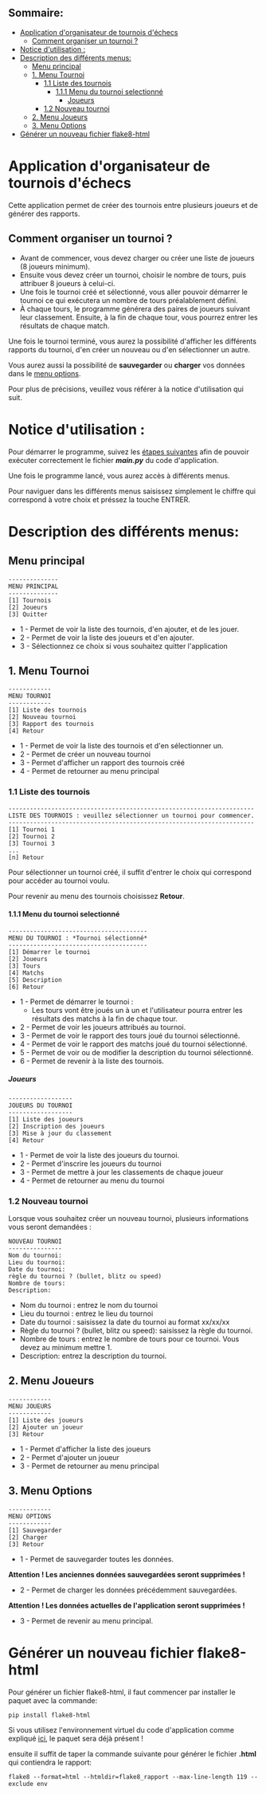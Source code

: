 ## Sommaire:
- [Application d'organisateur de tournois d'échecs](#application-dorganisateur-de-tournois-déchecs)
  - [Comment organiser un tournoi ?](#comment-organiser-un-tournoi-)
- [Notice d'utilisation :](#notice-dutilisation-)
- [Description des différents menus:](#description-des-différents-menus)
  - [Menu principal](#menu-principal)
  - [1. Menu Tournoi](#1-menu-tournoi)
    - [1.1 Liste des tournois](#11-liste-des-tournois)
      - [1.1.1 Menu du tournoi selectionné](#111-menu-du-tournoi-selectionné)
        - [Joueurs](#joueurs)
    - [1.2 Nouveau tournoi](#12-nouveau-tournoi)
  - [2. Menu Joueurs](#2-menu-joueurs)
  - [3. Menu Options](#3-menu-options)
- [Générer un nouveau fichier flake8-html](#générer-un-nouveau-fichier-flake8-html)

# Application d'organisateur de tournois d'échecs

Cette application permet de créer des tournois entre plusieurs joueurs et de générer des rapports.

## Comment organiser un tournoi ?
- Avant de commencer, vous devez charger ou créer une liste de joueurs (8 joueurs minimum).
- Ensuite vous devez créer un tournoi, choisir le nombre de tours, puis attribuer 8 joueurs à celui-ci.
- Une fois le tournoi créé et sélectionné, vous aller pouvoir démarrer le tournoi ce qui exécutera un nombre de tours préalablement défini.
- À chaque tours, le programme générera des paires de joueurs suivant leur classement. Ensuite, à la fin de chaque tour, vous pourrez entrer les résultats de chaque match.

Une fois le tournoi terminé, vous aurez la possibilité d'afficher les différents rapports du tournoi, d'en créer un nouveau ou d'en sélectionner un autre.

Vous aurez aussi la possibilité de **sauvegarder** ou **charger** vos données dans le [menu options](https://github.com/A-Nourry/P4_Developpez-un-programme-logiciel-en-Python#3-menu-options).

Pour plus de précisions, veuillez vous référer à la notice d'utilisation qui suit.



# Notice d'utilisation :
Pour démarrer le programme, suivez les [étapes suivantes](https://github.com/A-Nourry/P4_Developpez-un-programme-logiciel-en-Python/wiki#comment-d%C3%A9marrer-lapplication-de-tournoi-d%C3%A9checs) afin de pouvoir exécuter correctement le fichier ***main.py*** du code d'application.

Une fois le programme lancé, vous aurez accès à différents menus.

Pour naviguer dans les différents menus saisissez simplement le chiffre qui correspond à votre choix et préssez la touche ENTRER.


# Description des différents menus:

## Menu principal
```
--------------
MENU PRINCIPAL
--------------
[1] Tournois
[2] Joueurs
[3] Quitter
```
- 1 - Permet de voir la liste des tournois, d'en ajouter, et de les jouer.
- 2 - Permet de voir la liste des joueurs et d'en ajouter.
- 3 - Sélectionnez ce choix si vous souhaitez quitter l'application
  
## 1. Menu Tournoi
```
------------
MENU TOURNOI
------------
[1] Liste des tournois
[2] Nouveau tournoi
[3] Rapport des tournois
[4] Retour
```
- 1 - Permet de voir la liste des tournois et d'en sélectionner un.
- 2 - Permet de créer un nouveau tournoi
- 3 - Permet d'afficher un rapport des tournois créé
- 4 - Permet de retourner au menu principal

### 1.1 Liste des tournois
```
---------------------------------------------------------------------
LISTE DES TOURNOIS : veuillez sélectionner un tournoi pour commencer.
---------------------------------------------------------------------
[1] Tournoi 1
[2] Tournoi 2
[3] Tournoi 3
...
[n] Retour
```
Pour sélectionner un tournoi créé, il suffit d'entrer le choix qui correspond pour accéder au tournoi voulu.

Pour revenir au menu des tournois choisissez **Retour**.

#### 1.1.1 Menu du tournoi selectionné
```
---------------------------------------
MENU DU TOURNOI : *Tournoi sélectionné*
---------------------------------------
[1] Démarrer le tournoi
[2] Joueurs
[3] Tours
[4] Matchs
[5] Description
[6] Retour
```
- 1 - Permet de démarrer le tournoi :
  - Les tours vont être joués un à un et l'utilisateur pourra entrer les résultats des matchs à la fin de chaque tour.
- 2 - Permet de voir les joueurs attribués au tournoi.
- 3 - Permet de voir le rapport des tours joué du tournoi sélectionné.
- 4 - Permet de voir le rapport des matchs joué du tournoi sélectionné.
- 5 - Permet de voir ou de modifier la description du tournoi sélectionné.
- 6 - Permet de revenir à la liste des tournois.
  
##### Joueurs
```
------------------
JOUEURS DU TOURNOI
------------------
[1] Liste des joueurs
[2] Inscription des joueurs
[3] Mise à jour du classement
[4] Retour
```
- 1 - Permet de voir la liste des joueurs du tournoi.
- 2 - Permet d'inscrire les joueurs du tournoi
- 3 - Permet de mettre à jour les classements de chaque joueur
- 4 - Permet de retourner au menu du tournoi

### 1.2 Nouveau tournoi
Lorsque vous souhaitez créer un nouveau tournoi, plusieurs informations vous seront demandées :
```
NOUVEAU TOURNOI
---------------
Nom du tournoi:
Lieu du tournoi: 
Date du tournoi: 
règle du tournoi ? (bullet, blitz ou speed) 
Nombre de tours:
Description:
```
- Nom du tournoi : entrez le nom du tournoi
- Lieu du tournoi : entrez le lieu du tournoi
- Date du tournoi : saisissez la date du tournoi au format xx/xx/xx
- Règle du tournoi ? (bullet, blitz ou speed): saisissez la règle du tournoi.
- Nombre de tours : entrez le nombre de tours pour ce tournoi. Vous devez au minimum mettre 1.
- Description: entrez la description du tournoi.

## 2. Menu Joueurs
```
------------
MENU JOUEURS
------------
[1] Liste des joueurs
[2] Ajouter un joueur
[3] Retour
```
- 1 - Permet d'afficher la liste des joueurs
- 2 - Permet d'ajouter un joueur
- 3 - Permet de retourner au menu principal

## 3. Menu Options
```
------------
MENU OPTIONS
------------
[1] Sauvegarder
[2] Charger
[3] Retour
```
- 1 - Permet de sauvegarder toutes les données. 
  
**Attention ! Les anciennes données sauvegardées seront supprimées !**
- 2 - Permet de charger les données précédemment sauvegardées.
  
**Attention ! Les données actuelles de l'application seront supprimées !**
- 3 - Permet de revenir au menu principal.

# Générer un nouveau fichier flake8-html

Pour générer un fichier flake8-html, il faut commencer par installer le paquet avec la commande:
```
pip install flake8-html
```
Si vous utilisez l'environnement virtuel du code d'application comme expliqué [ici](https://github.com/A-Nourry/P4_Developpez-un-programme-logiciel-en-Python/wiki#comment-d%C3%A9marrer-lapplication-de-tournoi-d%C3%A9checs), le paquet sera déjà présent !

ensuite il suffit de taper la commande suivante pour générer le fichier **.html** qui contiendra le rapport:
```
flake8 --format=html --htmldir=flake8_rapport --max-line-length 119 --exclude env
```
